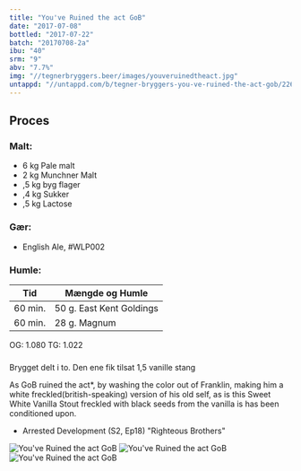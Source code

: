 ```yaml
---
title: "You've Ruined the act GoB"
date: "2017-07-08"
bottled: "2017-07-22"
batch: "20170708-2a"
ibu: "40"
srm: "9"
abv: "7.7%"
img: "//tegnerbryggers.beer/images/youveruinedtheact.jpg"
untappd: "//untappd.com/b/tegner-bryggers-you-ve-ruined-the-act-gob/2267182"
---
```


## Proces

### Malt:

* 6 kg Pale malt
* 2 kg Munchner Malt
* ,5 kg byg flager
* ,4 kg Sukker
* ,5 kg Lactose

### Gær:

* English Ale, #WLP002

### Humle:

| Tid     | Mængde og Humle          |
| ------- | ------------------------ |
| 60 min. | 50 g. East Kent Goldings |
| 60 min. | 28 g. Magnum             |

OG: 1.080
TG: 1.022

###

Brygget delt i to.
Den ene fik tilsat 1,5 vanille stang

As GoB ruined the act\*, by washing the color out of Franklin, making him a white freckled(british-speaking) version of his old self, as is this Sweet White Vanilla Stout freckled with black seeds from the vanilla is has been conditioned upon.

* Arrested Development (S2, Ep18) "Righteous Brothers"

![You've Ruined the act GoB](//tegnerbryggers.beer/images/20170902_133356.jpg)
![You've Ruined the act GoB](//tegnerbryggers.beer/images/IMG_20170827_101639_922.jpg)
![You've Ruined the act GoB](//tegnerbryggers.beer/images/20170719_171735.jpg)
